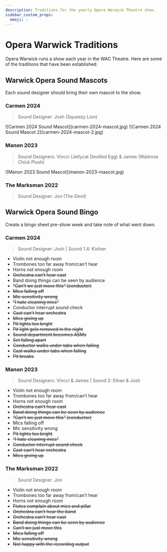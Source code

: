 ```yaml
---
description: Traditions for the yearly Opera Warwick Theatre show.
sidebar_custom_props:
  emoji: 🎶
---
```


# Opera Warwick Traditions

Opera Warwick runs a show each year in the WAC Theatre. Here are some of the traditions that have been established.

## Warwick Opera Sound Mascots

Each sound designer should bring their own mascot to the show.

### Carmen 2024

> Sound Designer: Josh (Squeezy Lion)

<div class="img-gallery">
  ![Carmen 2024 Sound Mascot](carmen-2024-mascot.jpg)
  ![Carmen 2024 Sound Mascot 2](carmen-2024-mascot-2.jpg)
</div>

### Manon 2023

> Sound Designers: Vincci (Jellycat Devilled Egg) & James (Waitrose Chick Plush)

<div class="img-gallery">
  ![Manon 2023 Sound Mascot](manon-2023-mascot.jpg)
</div>

### The Marksman 2022

> Sound Designer: Jon (The Devil)

## Warwick Opera Sound Bingo

Create a bingo sheet pre-show week and take note of what went down.

### Carmen 2024

> Sound Designer: Josh | Sound 1.4: Kishan

- Violin not enough room
- Trombones too far away from/can’t hear
- Horns not enough room
- ~~Orchestra can’t hear cast~~
- Band doing things can be seen by audience
- ~~“Can’t we just move this” (conductor)~~
- ~~Mics falling off~~
- ~~Mic sensitivity wrong~~
- ~~“I hate cleaning mics”~~
- Conductor interrupt sound check
- ~~Cast can’t hear orchestra~~
- ~~Mics giving up~~
- ~~Pit lights too bright~~
- ~~Pit light gels removed in the night~~
- ~~Sound department becomes ASMs~~
- ~~Set falling apart~~
- ~~Conductor walks under tabs when falling~~
- ~~Cast walks under tabs when falling~~
- ~~Pit breaks~~

### Manon 2023

> Sound Designers: Vincci & James | Sound 2: Ethan & Josh

- Violin not enough room
- Trombones too far away from/can’t hear
- Horns not enough room
- ~~Orchestra can’t hear cast~~
- ~~Band doing things can be seen by audience~~
- ~~“Can’t we just move this” (conductor)~~
- Mics falling off
- Mic sensitivity wrong
- ~~Pit lights too bright~~
- ~~“I hate cleaning mics”~~
- ~~Conductor interrupt sound check~~
- ~~Cast can’t hear orchestra~~
- ~~Mics giving up~~

### The Marksman 2022

> Sound Designer: Jon

- Violin not enough room
- Trombones too far away from/can’t hear
- Horns not enough room
- ~~Flutes complain about mics and pillar~~
- ~~Orchestra can’t hear the band~~
- ~~Orchestra can’t hear cast~~
- ~~Band doing things can be seen by audience~~
- ~~Can’t we just move this~~
- ~~Mics falling off~~
- ~~Mic sensitivity wrong~~
- ~~Not happy with the recording output~~
